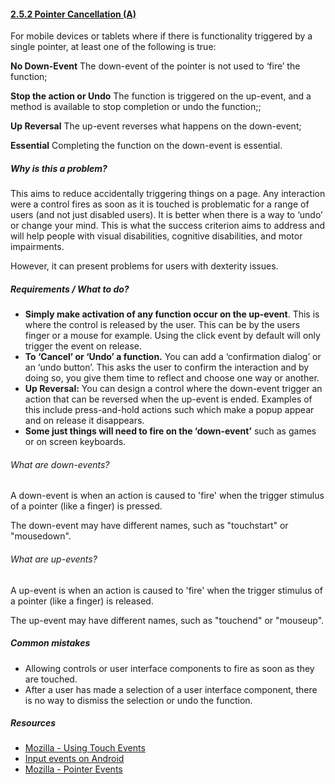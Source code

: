 #### [2.5.2 Pointer Cancellation (A)](https://www.w3.org/TR/WCAG21/#pointer-cancellation)

For mobile devices or tablets where if there is functionality triggered by a single pointer, at least one of the following is true:

<strong>No Down-Event</strong>
The down-event of the pointer is not used to ‘fire’ the function;

<strong>Stop the action or Undo</strong>
The function is triggered on the up-event, and a method  is available to stop completion or undo the function;;

<strong>Up Reversal</strong>
The up-event reverses what happens on the down-event;

<strong>Essential</strong>
Completing the function on the down-event is essential.

##### Why is this a problem?

This aims to reduce accidentally triggering things on a page. Any interaction were a control fires as soon as it is touched is problematic for a range of users (and not just disabled users). It is better when there is a way to ‘undo’ or change your mind. This is what the success criterion aims to address and will help people with visual disabilities, cognitive disabilities, and motor impairments.

However, it can present problems for users with dexterity issues.

##### Requirements / What to do?

* <strong>Simply make activation of any function occur on the up-event</strong>. This is where the control is released by the user. This can be by the users finger or a mouse for example. Using the click event by default will only trigger the event on release.
* <strong>To ‘Cancel’ or ‘Undo’ a function.</strong> You can add a ‘confirmation dialog’ or an ‘undo button’. This asks the user to confirm the interaction and by doing so, you give them time to reflect and choose one way or another.
* <strong>Up Reversal:</strong> You can design a control where the down-event trigger an action that can be reversed when the up-event is ended. Examples of this include press-and-hold actions such which make a popup appear and on release it disappears. 
* <strong>Some just things will need to fire on the ‘down-event’</strong> such as games or on screen keyboards.

###### What are down-events?

A down-event is when an action is caused to 'fire' when the trigger stimulus of a pointer (like a finger) is pressed.

The down-event may have different names, such as "touchstart" or "mousedown".

###### What are up-events?

A up-event is when an action is caused to 'fire' when the trigger stimulus of a pointer (like a finger) is released.

The up-event may have different names, such as "touchend" or "mouseup".

##### Common mistakes

* Allowing controls or user interface components to fire as soon as they are touched.
* After a user has made a selection of a user interface component, there is no way to dismiss the selection or undo the function.

##### Resources

* [Mozilla - Using Touch Events](https://developer.mozilla.org/en-US/docs/Web/API/Touch_events/Using_Touch_Events)
* [Input events on Android](https://developer.android.com/guide/topics/ui/ui-events)
* [Mozilla - Pointer Events](https://developer.mozilla.org/en-US/docs/Web/API/Pointer_events)
